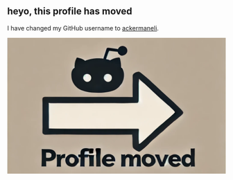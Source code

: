## heyo, this profile has moved

I have changed my GitHub username to [ackermaneli](https://github.com/ackermaneli).

![Profile Redirect](https://raw.githubusercontent.com/eliordadon/eliordadon/main/profileMoved.png)

<!--
**eliordadon/eliordadon** is a ✨ _special_ ✨ repository because its `README.md` (this file) appears on your GitHub profile.

Here are some ideas to get you started:

- 🔭 I’m currently working on ...
- 🌱 I’m currently learning ...
- 👯 I’m looking to collaborate on ...
- 🤔 I’m looking for help with ...
- 💬 Ask me about ...
- 📫 How to reach me: ...
- 😄 Pronouns: ...
- ⚡ Fun fact: ...
-->
